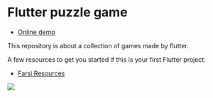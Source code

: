 # Flutter puzzle game
- [Online demo](https://hesam.cc/flutter/puzzle/)
  <br />


  
This repository is about a collection of games made by flutter.

A few resources to get you started if this is your first Flutter project:

- [Farsi Resources](https://flutter-learn.ir)


<img src="https://flutter-learn.ir/wp-content/uploads/2023/09/puzz.png" >
